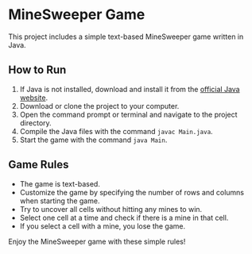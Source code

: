 # MineSweeper Game

This project includes a simple text-based MineSweeper game written in Java.

## How to Run

1. If Java is not installed, download and install it from the [official Java website](https://www.java.com/).
2. Download or clone the project to your computer.
3. Open the command prompt or terminal and navigate to the project directory.
4. Compile the Java files with the command `javac Main.java`.
5. Start the game with the command `java Main`.

## Game Rules

- The game is text-based.
- Customize the game by specifying the number of rows and columns when starting the game.
- Try to uncover all cells without hitting any mines to win.
- Select one cell at a time and check if there is a mine in that cell.
- If you select a cell with a mine, you lose the game.

Enjoy the MineSweeper game with these simple rules!
